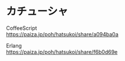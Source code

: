 カチューシャ
============

CoffeeScript  
https://paiza.jp/poh/hatsukoi/share/a094ba0a  
  
  
Erlang  
https://paiza.jp/poh/hatsukoi/share/f6b0d69e  
